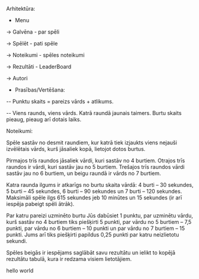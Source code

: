 Arhitektūra:

- Menu

-> Galvēna - par spēli

-> Spēlēt - pati spēle

-> Noteikumi - spēles noteikumi

-> Rezultāti - LeaderBoard

-> Autori

- Prasības/Vertēšana:

-- Punktu skaits = pareizs vārds + atlikums.

-- Viens raunds, viens vārds. Katrā raundā jaunais taimers. Burtu skaits pieaug, pieaug arī dotais laiks.

Noteikumi:

Spēle sastāv no desmit raundiem, kur katrā tiek izjaukts viens nejauši izvēlētais vārds, kurš jāsaliek kopā, lietojot dotos burtus. 

Pirmajos trīs raundos jāsaliek vārdi, kuri sastāv no 4 burtiem. Otrajos trīs raundos ir vārdi, kuri sastāv jau no 5 burtiem. Trešajos trīs raundos vārdi sastāv jau no 6 burtiem, un beigu raundā ir vārds no 7 burtiem.

Katra raunda ilgums ir atkarīgs no burtu skaita vārdā: 4 burti – 30 sekundes, 5 burti – 45 sekundes, 6 burti – 90 sekundes un 7 burti – 120 sekundes. Maksimāli spēle ilgs 615 sekundes jeb 10 minūtes un 15 sekundes (ir arī iespēja pabeigt spēli ātrāk).

Par katru pareizi uzminēto burtu Jūs dabūsiet 1 punktu, par uzminētu vārdu, kurš sastāv no 4 burtiem tiks piešķirti 5 punkti, par vārdu no 5 burtiem – 7,5 punkti, par vārdu no 6 burtiem – 10 punkti un par vārdu no 7 burtiem – 15 punkti. Jums arī tiks piešķirti papildus 0,25 punkti par katru neizlietotu sekundi.

Spēles beigās ir iespējams saglābāt savu rezultātu un ielikt to kopējā rezultātu tabulā, kura ir redzama visiem lietotājiem.

hello world